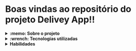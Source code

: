 # Boas vindas ao repositório do projeto Delivey App!!


<details>
  <summary>
    <strong>:memo: Sobre o projeto</strong>
  </summary><br>
  
  - Projeto App de Receitas desenvolvido em grupo na Trybe no módulo de Back-End..
  
  - Desenvolver um app de delivery para uma distribuidora de bebidas.
    * Ter acesso via login: tanto clientes como pessoas vendedoras, administrador , devem ter acesso ao aplicativo via login, porém para funções diferentes: (1) A pessoa cliente, que compra da lista de produtos; (2) A pessoa vendedora, que aprova, prepara e entrega; (3) A pessoa administradora, que gerencia quem usa o aplicativo;
    * Fazer a comunicação entre clientes e pessoas vendedoras: a pessoa cliente faz o pedido via "carrinho de compras" e a pessoa vendedora aprova, prepara e envia esse pedido. Quando o produto é recebido por quem comprou, essa pessoa marca o pedido como "recebido". Ambos devem possuir detalhes sobre seus pedidos;
    * Se a pessoa cliente faz o pedido, o mesmo deve aparecer para a pessoa vendedora em seu dash de pedidos após a atualização da página. A pessoa cliente, por sua vez, deve ter as informações sobre seu pedido quando sua página for atualizada, ou seja, ter informações se o pedido está sendo preparado ou se já saiu pra entrega;
    
  Integrantes:
  * Almos Augusto Turma-19-C
  * Victor Calidor Turma-19-C
  * Raphael Lyra Turma-19-C
  * Igor Brendow Turma-19-C
  * Gabriel Dezena Turma-19-C
  
</details>

<details>
  <summary>
    <strong>:wrench: Tecnologias utilizadas</strong>
  </summary><br>
  
  - TypeScript
  - JavaScript
  - Express.js
  - React
  - Bcrypt.js
  - Kanban
  - Sequelize
  - React Testing Library 
  
</details>

<details>
  <summary>
    <strong>Habilidades</strong>
  </summary><br>
  Neste projeto, foi verificado como:

* A aderência aos princípios SOLID;
* A aderência ao padrão REST na API;  
* A cobertura de testes. Seu código deve ser testável e possuir uma suíte de testes unitários e/ou de integração robusta e com alta cobertura;
* A organização do seu código e a arquitetura geral da aplicação (tanto da API quando do front-end);

